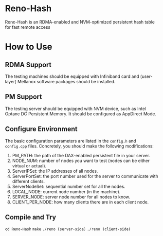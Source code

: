 # Reno-Hash

Reno-Hash is an RDMA-enabled and NVM-optimized persistent hash table for fast remote access


# How to Use

## RDMA Support

The testing machines should be equipped with Infiniband card and (user-layer) Mellanox software packages should be installed.

## PM Support

The testing server should be equipped with NVM device, such as Intel Optane DC Persistent Memory. It should be configured as AppDirect Mode.

## Configure Environment

The basic configuration parameters are listed in the `config.h` and `config.cpp` files. Concretely, you should make the following modifications:

1. PM_PATH: the path of the DAX-enabled persistent file in your server.
2. NODE_NUM: number of nodes you want to test (nodes can be either virtual or actual).
3. ServerIPSet: the IP addresses of all nodes.
4. ServerPortSet: the port number used for the server to communicate with different clients.
5. ServerNodeSet: sequential number set for all the nodes.
6. LOCAL_NODE: current node number (in the machine).
7. SERVER_NODE: server node number for all nodes to know.
8. CLIENT_PER_NODE: how many clients there are in each client node.


## Compile and Try

`cd Reno-Hash`
`make`
`./reno (server-side)`
`./reno (client-side)`
